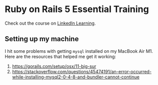 # Ruby on Rails 5 Essential Training

Check out the course on [LinkedIn Learning](https://www.linkedin.com/learning/ruby-on-rails-5-essential-training).

## Setting up my machine

I hit some problems with getting `mysql` installed on my MacBook Air M1.  Here are the resources that helped me get it working:

1. https://gorails.com/setup/osx/11-big-sur
1. https://stackoverflow.com/questions/45474191/an-error-occurred-while-installing-mysql2-0-4-8-and-bundler-cannot-continue
